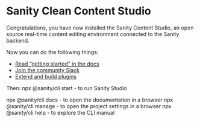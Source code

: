 # Sanity Clean Content Studio

Congratulations, you have now installed the Sanity Content Studio, an open source real-time content editing environment connected to the Sanity backend.

Now you can do the following things:

- [Read “getting started” in the docs](https://www.sanity.io/docs/introduction/getting-started?utm_source=readme)
- [Join the community Slack](https://slack.sanity.io/?utm_source=readme)
- [Extend and build plugins](https://www.sanity.io/docs/content-studio/extending?utm_source=readme)


Then:  npx @sanity/cli start - to run Sanity Studio

npx @sanity/cli docs - to open the documentation in a browser
npx @sanity/cli manage - to open the project settings in a browser
npx @sanity/cli help - to explore the CLI manual
